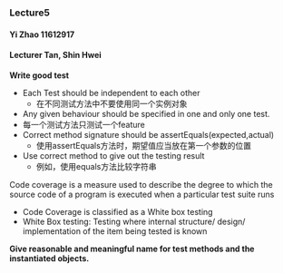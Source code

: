 ### Lecture5

#### Yi Zhao 11612917

#### Lecturer Tan, Shin Hwei



**Write good test**

- Each Test should be independent to each other
  - 在不同测试方法中不要使用同一个实例对象
-  Any given behaviour should be specified in one and only one test.
  - 每一个测试方法只测试一个feature
- Correct method signature should be assertEquals(expected,actual)
  - 使用assertEquals方法时，期望值应当放在第一个参数的位置
- Use correct method to give out the testing result
  - 例如，使用equals方法比较字符串



Code coverage is a measure used to describe the degree to which the source code of a program is executed when a particular test suite runs

- Code Coverage is classified as a White box testing
- White Box testing: Testing where internal structure/ design/ implementation of
  the item being tested is known



**Give reasonable and meaningful name for test methods and the instantiated objects.**